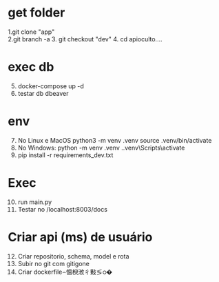 ﻿
# get folder
1.git clone "app" <br>
2.git branch -a 
3. git checkout "dev"
4. cd apioculto....

# exec db
5. docker-compose up -d
6. testar db dbeaver

# env
7. No Linux e MacOS
python3 -m venv .venv
source .venv/bin/activate
8. No Windows:
python -m venv .venv
.\.venv\Scripts\activate
9. pip install -r requirements_dev.txt
 
# Exec
10. run main.py
11. Testar no /localhost:8003/docs

# Criar api (ms) de usuário
12. Criar repositorio, schema, model e rota
13. Subir no git com gitigone
14. Criar dockerfile⌢愠楰浟彳敤≶ഠ�

